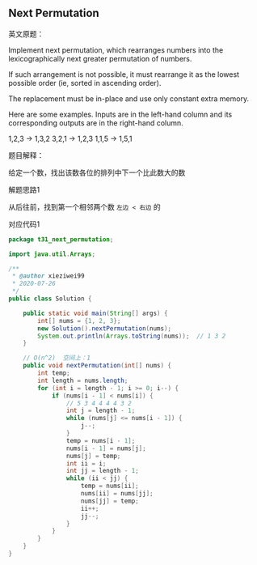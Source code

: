 ## Next Permutation

英文原题：

Implement next permutation, which rearranges numbers into the lexicographically next greater permutation of numbers.

If such arrangement is not possible, it must rearrange it as the lowest possible order (ie, sorted in ascending order).

The replacement must be in-place and use only constant extra memory.

Here are some examples. Inputs are in the left-hand column and its corresponding outputs are in the right-hand column.

1,2,3 → 1,3,2
3,2,1 → 1,2,3
1,1,5 → 1,5,1



题目解释：

给定一个数，找出该数各位的排列中下一个比此数大的数



解题思路1

从后往前，找到第一个相邻两个数 `左边 < 右边` 的

对应代码1

```java
package t31_next_permutation;

import java.util.Arrays;

/**
 * @author xieziwei99
 * 2020-07-26
 */
public class Solution {

    public static void main(String[] args) {
        int[] nums = {1, 2, 3};
        new Solution().nextPermutation(nums);
        System.out.println(Arrays.toString(nums));  // 1 3 2
    }

    // O(n^2)  空间上：1
    public void nextPermutation(int[] nums) {
        int temp;
        int length = nums.length;
        for (int i = length - 1; i >= 0; i--) {
            if (nums[i - 1] < nums[i]) {
                // 5 3 4 4 4 4 3 2
                int j = length - 1;
                while (nums[j] <= nums[i - 1]) {
                    j--;
                }
                temp = nums[i - 1];
                nums[i - 1] = nums[j];
                nums[j] = temp;
                int ii = i;
                int jj = length - 1;
                while (ii < jj) {
                    temp = nums[ii];
                    nums[ii] = nums[jj];
                    nums[jj] = temp;
                    ii++;
                    jj--;
                }
            }
        }
    }
}
```



